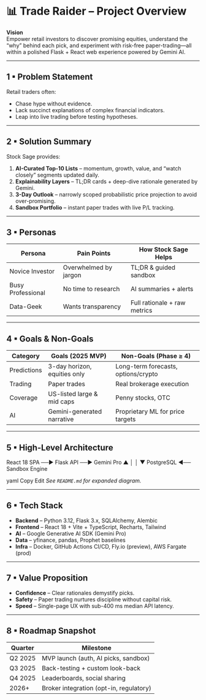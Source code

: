 # 📊 Trade Raider – Project Overview
**Vision**  
Empower retail investors to discover promising equities, understand the “why” behind each pick, and experiment with risk-free paper-trading—all within a polished Flask + React web experience powered by Gemini AI.

---

## 1 ▪ Problem Statement
Retail traders often:
* Chase hype without evidence.
* Lack succinct explanations of complex financial indicators.
* Leap into live trading before testing hypotheses.

---

## 2 ▪ Solution Summary
Stock Sage provides:
1. **AI-Curated Top-10 Lists** – momentum, growth, value, and “watch closely” segments updated daily.  
2. **Explainability Layers** – TL;DR cards + deep-dive rationale generated by Gemini.  
3. **3-Day Outlook** – narrowly scoped probabilistic price projection to avoid over-promising.  
4. **Sandbox Portfolio** – instant paper trades with live P/L tracking.  

---

## 3 ▪ Personas
| Persona | Pain Points | How Stock Sage Helps |
|---------|-------------|----------------------|
| Novice Investor| Overwhelmed by jargon | TL;DR & guided sandbox |
| Busy Professional| No time to research | AI summaries + alerts |
| Data-Geek| Wants transparency | Full rationale + raw metrics |

---

## 4 ▪ Goals & Non-Goals
| Category | Goals (2025 MVP) | **Non-Goals (Phase ≥ 4)** |
|----------|------------------|---------------------------|
| Predictions | 3-day horizon, equities only | Long-term forecasts, options/crypto |
| Trading | Paper trades | Real brokerage execution |
| Coverage | US-listed large & mid caps | Penny stocks, OTC |
| AI | Gemini-generated narrative | Proprietary ML for price targets |

---

## 5 ▪ High-Level Architecture
React 18 SPA ──► Flask API ──► Gemini Pro ▲ │ │ ▼ PostgreSQL ◄── Sandbox Engine

yaml
Copy
Edit
*See `README.md` for expanded diagram.*

---

## 6 ▪ Tech Stack
* **Backend** – Python 3.12, Flask 3.x, SQLAlchemy, Alembic  
* **Frontend** – React 18 + Vite + TypeScript, Recharts, Tailwind  
* **AI** – Google Generative AI SDK (Gemini Pro)  
* **Data** – yfinance, pandas, Prophet baselines  
* **Infra** – Docker, GitHub Actions CI/CD, Fly.io (preview), AWS Fargate (prod)  

---

## 7 ▪ Value Proposition
* **Confidence** – Clear rationales demystify picks.  
* **Safety** – Paper trading nurtures discipline without capital risk.  
* **Speed** – Single-page UX with sub-400 ms median API latency.  

---

## 8 ▪ Roadmap Snapshot
| Quarter | Milestone |
|---------|-----------|
| Q2 2025 | MVP launch (auth, AI picks, sandbox) |
| Q3 2025 | Back-testing + custom look-back |
| Q4 2025 | Leaderboards, social sharing |
| 2026+ | Broker integration (opt-in, regulatory) |
